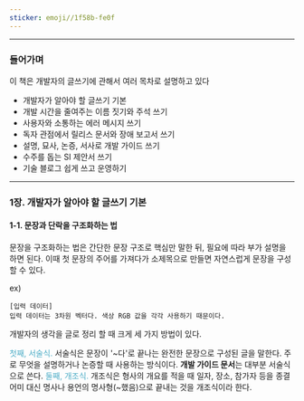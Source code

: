 ```yaml
---
sticker: emoji//1f58b-fe0f
---
```

---

### 들어가며

이 책은 개발자의 글쓰기에 관해서 여러 목차로 설명하고 있다

- 개발자가 알아야 할 글쓰기 기본
- 개발 시간을 줄여주는 이름 짓기와 주석 쓰기
- 사용자와 소통하는 에러 메시지 쓰기
- 독자 관점에서 릴리스 문서와 장애 보고서 쓰기
- 설명, 묘사, 논증, 서사로 개발 가이드 쓰기
- 수주를 돕는 SI 제안서 쓰기
- 기술 블로그 쉽게 쓰고 운영하기

---
### 1장. 개발자가 알아야 할 글쓰기 기본

#### 1-1. 문장과 단락을 구조화하는 법

문장을 구조화하는 법은 간단한 문장 구조로 핵심만 말한 뒤, 필요에 따라 부가 설명을 하면 된다.
이때 첫 문장의 주어를 가져다가 소제목으로 만들면 자연스럽게 문장을 구성할 수 있다.

ex)
```
[입력 데이터]
입력 데이터는 3차원 벡터다. 색상 RGB 값을 각각 사용하기 때문이다.
```

개발자의 생각을 글로 정리 할 때 크게 세 가지 방법이 있다.

<font color="#4bacc6">첫째, 서술식.</font> 서술식은 문장이 '~다'로 끝나는 완전한 문장으로 구성된 글을 말한다. 주로 무엇을 설명하거나 논증할 때 사용하는 방식이다. **개발 가이드 문서**는 대부분 서술식으로 쓴다.
<font color="#4bacc6">둘째, 개조식.</font> 개조식은 형사의 개요를 적을 때 일자, 장소, 참가자 등을 종결 어미 대신 명사나 용언의 명사형(~했음)으로 끝내는 것을 개조식이라 한다. 